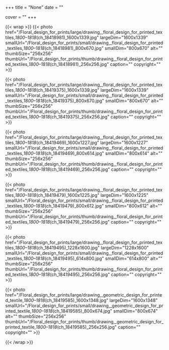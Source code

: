 +++
title = "None"
date = ""

cover = ""
+++

{{< wrap >}}
{{< photo href="/Floral_design_for_prints/large/drawing,_floral_design_for_printed_textiles,_1800–1818_(ch_18418981)_1600x1339.jpg" largeDim="1600x1339" smallUrl="/Floral_design_for_prints/small/drawing,_floral_design_for_printed_textiles,_1800–1818_(ch_18418981)_800x670.jpg" smallDim="800x670" alt="" thumbSize="256x256" thumbUrl="/Floral_design_for_prints/thumb/drawing,_floral_design_for_printed_textiles,_1800–1818_(ch_18418981)_256x256.jpg" caption="" copyright="" >}}

{{< photo href="/Floral_design_for_prints/large/drawing,_floral_design_for_printed_textiles,_1800–1818_(ch_18419375)_1600x1339.jpg" largeDim="1600x1339" smallUrl="/Floral_design_for_prints/small/drawing,_floral_design_for_printed_textiles,_1800–1818_(ch_18419375)_800x670.jpg" smallDim="800x670" alt="" thumbSize="256x256" thumbUrl="/Floral_design_for_prints/thumb/drawing,_floral_design_for_printed_textiles,_1800–1818_(ch_18419375)_256x256.jpg" caption="" copyright="" >}}

{{< photo href="/Floral_design_for_prints/large/drawing,_floral_design_for_printed_textiles,_1800–1818_(ch_18419469)_1600x1227.jpg" largeDim="1600x1227" smallUrl="/Floral_design_for_prints/small/drawing,_floral_design_for_printed_textiles,_1800–1818_(ch_18419469)_800x614.jpg" smallDim="800x614" alt="" thumbSize="256x256" thumbUrl="/Floral_design_for_prints/thumb/drawing,_floral_design_for_printed_textiles,_1800–1818_(ch_18419469)_256x256.jpg" caption="" copyright="" >}}

{{< photo href="/Floral_design_for_prints/large/drawing,_floral_design_for_printed_textiles,_1800–1818_(ch_18419479)_1600x1225.jpg" largeDim="1600x1225" smallUrl="/Floral_design_for_prints/small/drawing,_floral_design_for_printed_textiles,_1800–1818_(ch_18419479)_800x612.jpg" smallDim="800x612" alt="" thumbSize="256x256" thumbUrl="/Floral_design_for_prints/thumb/drawing,_floral_design_for_printed_textiles,_1800–1818_(ch_18419479)_256x256.jpg" caption="" copyright="" >}}

{{< photo href="/Floral_design_for_prints/large/drawing,_floral_design_for_printed_textiles,_1800–1818_(ch_18419495)_1228x1600.jpg" largeDim="1228x1600" smallUrl="/Floral_design_for_prints/small/drawing,_floral_design_for_printed_textiles,_1800–1818_(ch_18419495)_614x800.jpg" smallDim="614x800" alt="" thumbSize="256x256" thumbUrl="/Floral_design_for_prints/thumb/drawing,_floral_design_for_printed_textiles,_1800–1818_(ch_18419495)_256x256.jpg" caption="" copyright="" >}}

{{< photo href="/Floral_design_for_prints/large/drawing,_geometric_design_for_printed_textile,_1800–1818_(ch_18419585)_1600x1348.jpg" largeDim="1600x1348" smallUrl="/Floral_design_for_prints/small/drawing,_geometric_design_for_printed_textile,_1800–1818_(ch_18419585)_800x674.jpg" smallDim="800x674" alt="" thumbSize="256x256" thumbUrl="/Floral_design_for_prints/thumb/drawing,_geometric_design_for_printed_textile,_1800–1818_(ch_18419585)_256x256.jpg" caption="" copyright="" >}}

{{< /wrap >}}